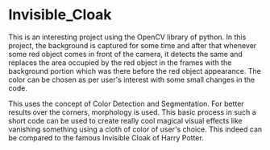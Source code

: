 # Invisible_Cloak

This is an interesting project using the OpenCV library of python. In this project, the background is captured for some time and after that
whenever some red object comes in front of the camera, it detects the same and replaces the area occupied by the red object in the frames
with the background portion which was there before the red object appearance.
The color can be chosen as per user's interest with some small changes in the code.

This uses the concept of Color Detection and Segmentation. For better results over the corners, morphology is used. 
This basic process in such a short code can be used to create really cool magical visual effects like vanishing something using a cloth of color of user's choice. This indeed can be 
compared to the famous Invisible Cloak of Harry Potter.
